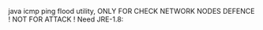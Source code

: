 java icmp ping flood utility,
ONLY FOR CHECK NETWORK NODES DEFENCE ! 
NOT FOR ATTACK !
Need JRE-1.8:

